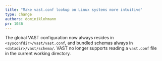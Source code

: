```yaml
---
title: "Make vast.conf lookup on Linux systems more intuitive"
type: change
authors: dominiklohmann
pr: 1036
---
```


The global VAST configuration now always resides in
`<sysconfdir>/vast/vast.conf`, and bundled schemas always in
`<datadir>/vast/schema/`. VAST no longer supports reading a `vast.conf` file in
the current working directory.
